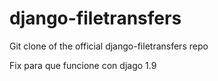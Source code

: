 # django-filetransfers
Git clone of the official django-filetransfers repo

Fix para que funcione con djago 1.9
